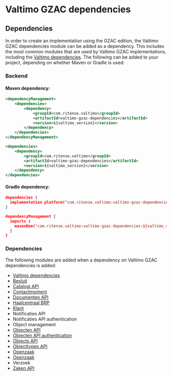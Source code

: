 # Valtimo GZAC dependencies

## Dependencies

In order to create an implementation using the GZAC edition, the Valtimo GZAC dependencies module can be added as a
dependency. This includes the most common modules that are used by Valtimo GZAC implementations, including the [Valtimo
dependencies](../core/valtimo-dependencies.md). The following can be added to your project, depending on whether Maven or Gradle is used:

### Backend

#### Maven dependency:
```xml
<dependencyManagement>
    <dependencies>
        <dependency>
            <groupId>com.ritense.valtimo</groupId>
            <artifactId>valtimo-gzac-dependencies</artifactId>
            <version>${valtimo_version}</version>
        </dependency>
    </dependencies>
</dependencyManagement>

<dependencies>
    <dependency>
        <groupId>com.ritense.valtimo</groupId>
        <artifactId>valtimo-gzac-dependencies</artifactId>
        <version>${valtimo_version}</version>
    </dependency>
</dependencies>

```

#### Gradle dependency:
```json
dependencies {
  implementation platform("com.ritense.valtimo:valtimo-gzac-dependencies:$valtimo_version")
}

dependencyManagement {
  imports {
    mavenBom("com.ritense.valtimo:valtimo-gzac-dependencies:${valtimo_version}")
  }
}
```

### Dependencies

The following modules are added when a dependency on Valtimo GZAC dependencies is added:
* [Valtimo dependencies](../core/valtimo-dependencies.md)
* [Besluit](besluit.md)
* [Catalogi API](catalogi-api.md)
* [Contactmoment](contactmoment.md)
* [Documenten API](documenten-api.md)
* [Haalcentraal BRP](haalcentraal-brp.md)
* [Klant](klant.md)
* Notificaties API
* Notificaties API authentication
* Object management
* [Objecten API](objecten-api.md)
* [Objecten API authentication](objecten-api-authentication.md)
* [Objects API](objects-api.md)
* [Objecttypen API](objecttypen-api.md)
* [Openzaak](openzaak.md)
* [Openzaak](openzaak-resource.md)
* Verzoek
* [Zaken API](zaken-api.md)
